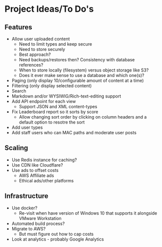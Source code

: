 # Project Ideas/To Do's

## Features

* Allow user uploaded content
  * Need to limit types and keep secure
  * Need to store securely
  * Best approach?
  * Need backups/restores then?  Consistency with database references?
  * When to store locally (filesystem) versus object storage like S3?
  * Does it ever make sense to use a database and which one(s)?
* Paging (only display 10/configurable amount of content at a time)
* Filtering (only display selected content)
* Search
* Markdown and/or WYSIWIG/Rich-text-editing support
* Add API endpoint for each view
  * Support JSON and XML content-types
* Fix Leaderboard report so it sorts by score
  * Allow changing sort order by clicking on column headers and a default option to resotre the sort
* Add user types
* Add staff users who can MAC paths and moderate user posts

## Scaling

* Use Redis instance for caching?
* Use CDN like Cloudflare?
* Use ads to offset costs
  * AWS Affiliate ads
  * Ethical ads/other platforms

## Infrastructure

* Use docker?
  * Re-visit when have version of Windows 10 that supports it alongside VMware Workstation
* Automated build process?
* Migrate to AWS?
  * But must figure out how to cap costs
* Look at analytics - probably Google Analytics
